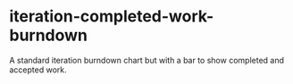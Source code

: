 iteration-completed-work-burndown
=================================

A standard iteration burndown chart but with a bar to show completed and accepted work.
